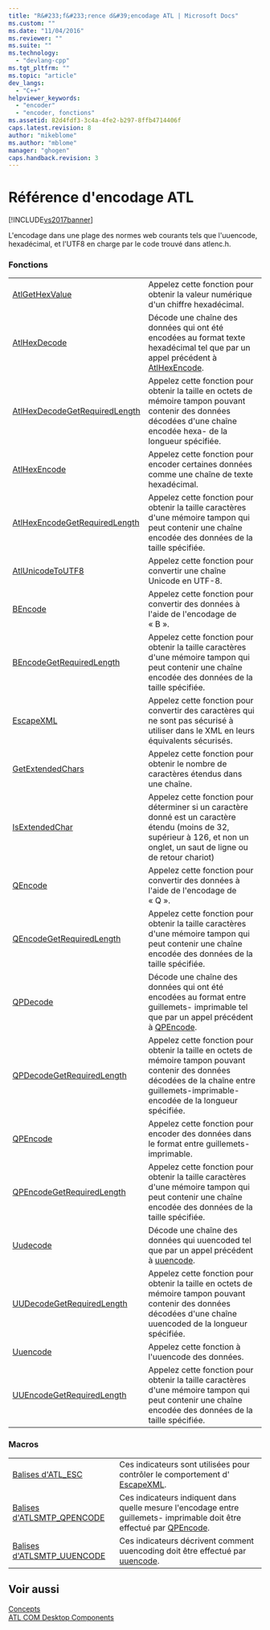 ```yaml
---
title: "R&#233;f&#233;rence d&#39;encodage ATL | Microsoft Docs"
ms.custom: ""
ms.date: "11/04/2016"
ms.reviewer: ""
ms.suite: ""
ms.technology: 
  - "devlang-cpp"
ms.tgt_pltfrm: ""
ms.topic: "article"
dev_langs: 
  - "C++"
helpviewer_keywords: 
  - "encoder"
  - "encoder, fonctions"
ms.assetid: 82d4fdf3-3c4a-4fe2-b297-8ffb4714406f
caps.latest.revision: 8
author: "mikeblome"
ms.author: "mblome"
manager: "ghogen"
caps.handback.revision: 3
---
```

# R&#233;f&#233;rence d&#39;encodage ATL
[!INCLUDE[vs2017banner](../assembler/inline/includes/vs2017banner.md)]

L'encodage dans une plage des normes web courants tels que l'uuencode, hexadécimal, et l'UTF8 en charge par le code trouvé dans atlenc.h.  
  
### Fonctions  
  
|||  
|-|-|  
|[AtlGetHexValue](../Topic/AtlGetHexValue.md)|Appelez cette fonction pour obtenir la valeur numérique d'un chiffre hexadécimal.|  
|[AtlHexDecode](../Topic/AtlHexDecode.md)|Décode une chaîne des données qui ont été encodées au format texte hexadécimal tel que par un appel précédent à [AtlHexEncode](../Topic/AtlHexEncode.md).|  
|[AtlHexDecodeGetRequiredLength](../Topic/AtlHexDecodeGetRequiredLength.md)|Appelez cette fonction pour obtenir la taille en octets de mémoire tampon pouvant contenir des données décodées d'une chaîne encodée hexa\- de la longueur spécifiée.|  
|[AtlHexEncode](../Topic/AtlHexEncode.md)|Appelez cette fonction pour encoder certaines données comme une chaîne de texte hexadécimal.|  
|[AtlHexEncodeGetRequiredLength](../Topic/AtlHexEncodeGetRequiredLength.md)|Appelez cette fonction pour obtenir la taille caractères d'une mémoire tampon qui peut contenir une chaîne encodée des données de la taille spécifiée.|  
|[AtlUnicodeToUTF8](../Topic/AtlUnicodeToUTF8.md)|Appelez cette fonction pour convertir une chaîne Unicode en UTF\-8.|  
|[BEncode](../Topic/BEncode.md)|Appelez cette fonction pour convertir des données à l'aide de l'encodage de « B ».|  
|[BEncodeGetRequiredLength](../Topic/BEncodeGetRequiredLength.md)|Appelez cette fonction pour obtenir la taille caractères d'une mémoire tampon qui peut contenir une chaîne encodée des données de la taille spécifiée.|  
|[EscapeXML](../Topic/EscapeXML.md)|Appelez cette fonction pour convertir des caractères qui ne sont pas sécurisé à utiliser dans le XML en leurs équivalents sécurisés.|  
|[GetExtendedChars](../Topic/GetExtendedChars.md)|Appelez cette fonction pour obtenir le nombre de caractères étendus dans une chaîne.|  
|[IsExtendedChar](../Topic/IsExtendedChar.md)|Appelez cette fonction pour déterminer si un caractère donné est un caractère étendu \(moins de 32, supérieur à 126, et non un onglet, un saut de ligne ou de retour chariot\)|  
|[QEncode](../Topic/QEncode.md)|Appelez cette fonction pour convertir des données à l'aide de l'encodage de « Q ».|  
|[QEncodeGetRequiredLength](../Topic/QEncodeGetRequiredLength.md)|Appelez cette fonction pour obtenir la taille caractères d'une mémoire tampon qui peut contenir une chaîne encodée des données de la taille spécifiée.|  
|[QPDecode](../Topic/QPDecode.md)|Décode une chaîne des données qui ont été encodées au format entre guillemets\- imprimable tel que par un appel précédent à [QPEncode](../Topic/QPEncode.md).|  
|[QPDecodeGetRequiredLength](../Topic/QPDecodeGetRequiredLength.md)|Appelez cette fonction pour obtenir la taille en octets de mémoire tampon pouvant contenir des données décodées de la chaîne entre guillemets\-imprimable\- encodée de la longueur spécifiée.|  
|[QPEncode](../Topic/QPEncode.md)|Appelez cette fonction pour encoder des données dans le format entre guillemets\- imprimable.|  
|[QPEncodeGetRequiredLength](../Topic/QPEncodeGetRequiredLength.md)|Appelez cette fonction pour obtenir la taille caractères d'une mémoire tampon qui peut contenir une chaîne encodée des données de la taille spécifiée.|  
|[Uudecode](../Topic/UUDecode.md)|Décode une chaîne des données qui uuencoded tel que par un appel précédent à [uuencode](../Topic/UUEncode.md).|  
|[UUDecodeGetRequiredLength](../Topic/UUDecodeGetRequiredLength.md)|Appelez cette fonction pour obtenir la taille en octets de mémoire tampon pouvant contenir des données décodées d'une chaîne uuencoded de la longueur spécifiée.|  
|[Uuencode](../Topic/UUEncode.md)|Appelez cette fonction à l'uuencode des données.|  
|[UUEncodeGetRequiredLength](../Topic/UUEncodeGetRequiredLength.md)|Appelez cette fonction pour obtenir la taille caractères d'une mémoire tampon qui peut contenir une chaîne encodée des données de la taille spécifiée.|  
  
### Macros  
  
|||  
|-|-|  
|[Balises d'ATL\_ESC](../Topic/ATL_ESC%20Flags.md)|Ces indicateurs sont utilisées pour contrôler le comportement d' [EscapeXML](../Topic/EscapeXML.md).|  
|[Balises d'ATLSMTP\_QPENCODE](../Topic/ATLSMTP_QPENCODE%20Flags.md)|Ces indicateurs indiquent dans quelle mesure l'encodage entre guillemets\- imprimable doit être effectué par [QPEncode](../Topic/QPEncode.md).|  
|[Balises d'ATLSMTP\_UUENCODE](../Topic/ATLSMTP_UUENCODE%20Flags.md)|Ces indicateurs décrivent comment uuencoding doit être effectué par [uuencode](../Topic/UUEncode.md).|  
  
## Voir aussi  
 [Concepts](../atl/active-template-library-atl-concepts.md)   
 [ATL COM Desktop Components](../atl/atl-com-desktop-components.md)